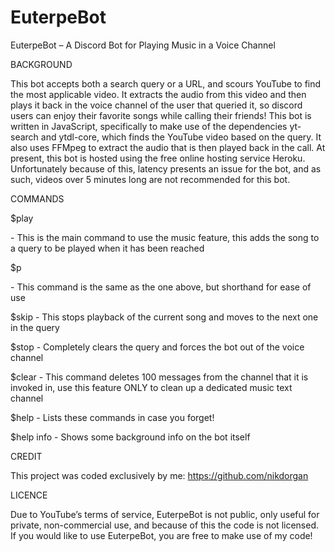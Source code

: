 # EuterpeBot

EuterpeBot – A Discord Bot for Playing Music in a Voice Channel

BACKGROUND

This bot accepts both a search query or a URL, and scours YouTube to find the most applicable video. It extracts the audio from this video and then plays it back in the voice channel of the user that queried it, so discord users can enjoy their favorite songs while calling their friends! This bot is written in JavaScript, specifically to make use of the dependencies yt-search and ytdl-core, which finds the YouTube video based on the query. It also uses FFMpeg to extract the audio that is then played back in the call. At present, this bot is hosted using the free online hosting service Heroku. Unfortunately because of this, latency presents an issue for the bot, and as such, videos over 5 minutes long are not recommended for this bot.

COMMANDS

$play <search or URL> - This is the main command to use the music feature, this adds the song to a query to be played when it has been reached

$p <search or URL> - This command is the same as the one above, but shorthand for ease of use 

$skip - This stops playback of the current song and moves to the next one in the query

$stop - Completely clears the query and forces the bot out of the voice channel

$clear - This command deletes 100 messages from the channel that it is invoked in, use this feature ONLY to clean up a dedicated music text channel

$help - Lists these commands in case you forget!

$help info - Shows some background info on the bot itself

CREDIT
  
This project was coded exclusively by me: https://github.com/nikdorgan

LICENCE
  
Due to YouTube’s terms of service, EuterpeBot is not public, only useful for private, non-commercial use, and because of this the code is not licensed. If you would like to use EuterpeBot, you are free to make use of my code! 
